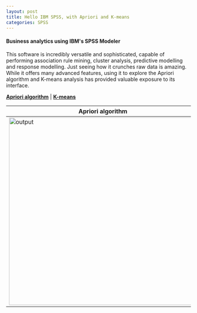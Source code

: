 ```yaml
---
layout: post
title: Hello IBM SPSS, with Apriori and K-means
categories: SPSS
---
```


#### Business analytics using IBM's SPSS Modeler

This software is incredibly versatile and sophisticated, capable of performing association rule mining, cluster analysis, predictive modelling and response modelling. Just seeing how it crunches raw data is amazing. While it offers many advanced features, using it to explore the Apriori algorithm and K-means analysis has provided valuable exposure to its interface.

 <a  style="font-weight:bold" href="https://KenYeoKP.github.io/mystuff/1-SPSS-Apriori/">Apriori algorithm</a> | 
 <a  style="font-weight:bold" href="https://KenYeoKP.github.io/mystuff/2-SPSS-KMeans/">K-means</a>

Apriori algorithm     | K-means               
--------------------- | --------------------- 
<img width="512" alt="output" src="https://github.com/KenYeoKP/KenYeoKP.github.io/assets/167163077/7cab55af-9890-4e61-abe5-516231205979"> | ![kmeansoutput](https://github.com/KenYeoKP/KenYeoKP.github.io/assets/167163077/1619ffa1-b481-4197-87f8-d78f20b7733e)

